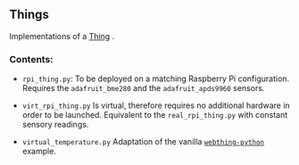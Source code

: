 
## Things

Implementations of a [Thing](https://iot.mozilla.org/wot/)
.

### Contents:


+ `rpi_thing.py`: 
To be deployed on a matching Raspberry Pi configuration. Requires the `adafruit_bme280`
and the `adafruit_apds9960` sensors.

+ `virt_rpi_thing.py`
Is virtual, therefore requires no additional hardware in order to be launched.
Equivalent to the `real_rpi_thing.py` with constant sensory readings.

+ `virtual_temperature.py`
Adaptation of the vanilla
[`webthing-python`](https://github.com/mozilla-iot/webthing-python/tree/master/example)
 example.
